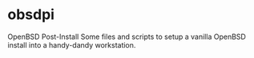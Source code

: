 # obsdpi
OpenBSD Post-Install
Some files and scripts to setup a vanilla OpenBSD install into a handy-dandy workstation.
